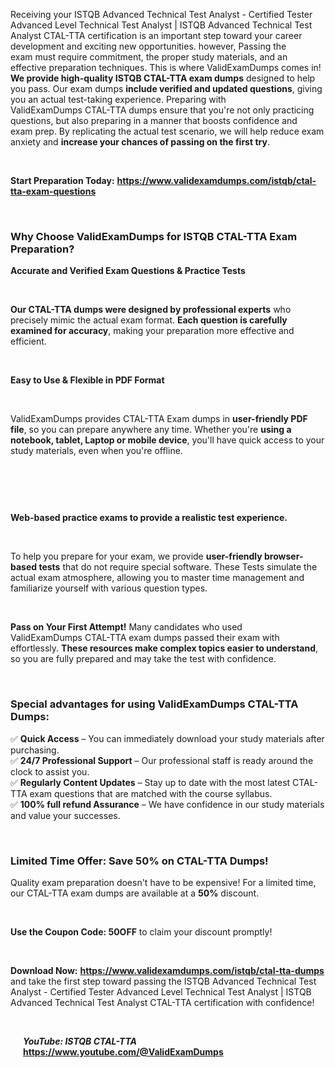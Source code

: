 <p>Receiving your ISTQB Advanced Technical Test Analyst - Certified Tester Advanced Level Technical Test Analyst | ISTQB Advanced Technical Test Analyst CTAL-TTA certification is an important step toward your career development and exciting new opportunities. however, Passing the exam must require commitment, the proper study materials, and an effective preparation techniques. This is where ValidExamDumps comes in! <b>We provide high-quality ISTQB CTAL-TTA exam dumps</b> designed to help you pass. Our exam dumps <b>include verified and updated questions</b>, giving you an actual test-taking experience. Preparing with ValidExamDumps CTAL-TTA dumps ensure that you're not only practicing questions, but also preparing in a manner that boosts confidence and exam prep. By replicating the actual test scenario, we will help reduce exam anxiety and <b>increase your chances of passing on the first try</b>.</p><br>

<p><strong>Start Preparation Today:</strong>  <b><a href="https://www.validexamdumps.com/istqb/ctal-tta-exam-questions" >https://www.validexamdumps.com/istqb/ctal-tta-exam-questions</a></b></p><br>

<h3><strong>Why Choose ValidExamDumps for ISTQB CTAL-TTA Exam Preparation?</strong></h3>

<p><strong>Accurate and Verified Exam Questions & Practice Tests</strong></p><br>

<p><b>Our CTAL-TTA dumps were designed by professional experts</b> who precisely mimic the actual exam format. <b>Each question is carefully examined for accuracy</b>, making your preparation more effective and efficient.</p><br>

<p><strong>Easy to Use & Flexible in PDF Format</strong></p><br>

<p>ValidExamDumps provides CTAL-TTA Exam dumps in <b>user-friendly PDF file</b>, so you can prepare anywhere any time. Whether you're <b>using a notebook, tablet, Laptop or mobile device</b>, you'll have quick access to your study materials, even when you're offline.</p><br>

<p><a href="https://www.validexamdumps.com/istqb/ctal-tta-exam-questions" ><img src="https://www.validexamdumps.com/uploads/banners/1709651534_Banner28.png" alt="" style="max-width: 60%;"></a></p><br>

<p><strong>Web-based practice exams to provide a realistic test experience.</strong></p><br>

<p>To help you prepare for your exam, we provide <b>user-friendly browser-based tests</b> that do not require special software. These Tests simulate the actual exam atmosphere, allowing you to master time management and familiarize yourself with various question types.</p><br>

<p><strong>Pass on Your First Attempt!</strong> Many candidates who used ValidExamDumps CTAL-TTA exam dumps passed their exam with effortlessly. <b>These resources make complex topics easier to understand</b>, so you are fully prepared and may take the test with confidence.</p><br>

<h3><strong>Special advantages for using ValidExamDumps CTAL-TTA Dumps:</strong></h3>

<p>✅ <strong>Quick Access</strong> – You can immediately download your study materials after purchasing.<br>
✅ <strong>24/7 Professional Support</strong> – Our professional staff is ready around the clock to assist you.<br>
✅ <strong>Regularly Content Updates</strong> – Stay up to date with the most latest CTAL-TTA exam questions that are matched with the course syllabus.<br>
✅ <strong>100% full refund Assurance</strong> – We have confidence in our study materials and value your successes.</p><br>

<h3><strong>Limited Time Offer: Save 50% on CTAL-TTA Dumps!</strong></h3>

<p>Quality exam preparation doesn't have to be expensive! For a limited time, our CTAL-TTA exam dumps are available at a <strong>50%</strong> discount.</p><br>

<p><strong>Use the Coupon Code: 50OFF</strong> to claim your discount promptly!</p><br>

<p><strong>Download Now:</strong>  <b><a href="https://www.validexamdumps.com/istqb/ctal-tta-dumps" >https://www.validexamdumps.com/istqb/ctal-tta-dumps</a></b> and take the first step toward passing the ISTQB Advanced Technical Test Analyst - Certified Tester Advanced Level Technical Test Analyst | ISTQB Advanced Technical Test Analyst CTAL-TTA certification with confidence!</p><br>

<p style="margin-left: 20px;">
<b><em>YouTube: ISTQB CTAL-TTA</em></b> <a href="https://www.youtube.com/@ValidExamDumps?sub_confirmation=1" target="_blank" title="See CTAL-TTA on YouTube"><b>https://www.youtube.com/@ValidExamDumps</b></a></p>
